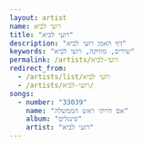 ```yaml
---
layout: artist
name: רועי לביא
title: "רועי לביא"
description: "דף האמן רועי לביא"
keywords: "שירים, מוזיקה, רועי לביא"
permalink: /artists/רועי-לביא
redirect_from:
  - /artists/list/רועי לביא
  - /artists/רועי-לביא/
songs:
  - number: "33039"
    name: "אם הייתי ראש הממשלה"
    album: "סינגלים"
    artist: "רועי לביא"
---
```

